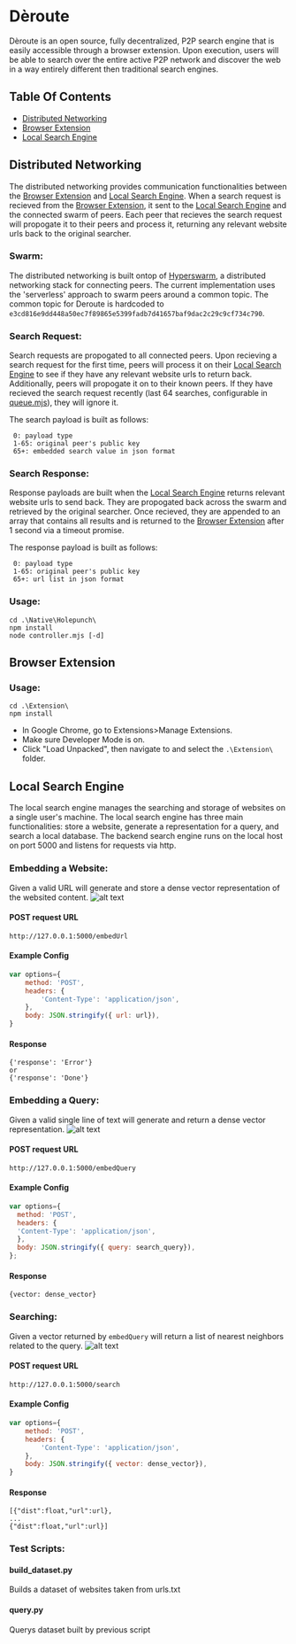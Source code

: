 # Dèroute
Dèroute is an open source, fully decentralized, P2P search engine that is easily accessible through a browser extension. Upon execution, users will be able to search over the entire active P2P network and discover the web in a way entirely different then traditional search engines.

## Table Of Contents
* [Distributed Networking](#Distributed)
* [Browser Extension](#Browser)
* [Local Search Engine](#search)

<a name="Distributed"/> <a>
## Distributed Networking
The distributed networking provides communication functionalities between the [Browser Extension](#Browser) and [Local Search Engine](#search). When a search request is recieved from the [Browser Extension](#Browser), it sent to the [Local Search Engine](#search) and the connected swarm of peers. Each peer that recieves the search request will propogate it to their peers and process it, returning any relevant website urls back to the original searcher.
### Swarm:
The distributed networking is built ontop of [Hyperswarm](https://github.com/holepunchto/hyperswarm), a distributed networking stack for connecting peers. The current implementation uses the 'serverless' approach to swarm peers around a common topic. The common topic for Deroute is hardcoded to `e3cd816e9dd448a50ec7f89865e5399fadb7d41657baf9dac2c29c9cf734c790`. 
### Search Request:
Search requests are propogated to all connected peers. Upon recieving a search request for the first time, peers will process it on their [Local Search Engine](#search) to see if they have any relevant website urls to return back. Additionally, peers will propogate it on to their known peers. If they have recieved the search request recently (last 64 searches, configurable in [queue.mjs](https://github.com/olin-feist/Deroute/blob/main/Native/Holepunch/src/queue.mjs)), they will ignore it.

The search payload is built as follows:
```
 0: payload type
 1-65: original peer's public key
 65+: embedded search value in json format
```
### Search Response:
Response payloads are built when the [Local Search Engine](#search) returns relevant website urls to send back. They are propogated back across the swarm and retrieved by the original searcher. Once recieved, they are appended to an array that contains all results and is returned to the [Browser Extension](#Browser) after 1 second via a timeout promise.

The response payload is built as follows:
```
 0: payload type
 1-65: original peer's public key
 65+: url list in json format
```
### Usage:
```
cd .\Native\Holepunch\
npm install
node controller.mjs [-d]
```
<a name="Browser"/> <a>
## Browser Extension
### Usage:
```
cd .\Extension\
npm install
```
- In Google Chrome, go to Extensions>Manage Extensions.
- Make sure Developer Mode is on.
- Click "Load Unpacked", then navigate to and select the `.\Extension\` folder.
<a name="search"/> <a>

## Local Search Engine
The local search engine manages the searching and storage of websites on a single user's machine. The local search engine has three main functionalities: store a website, generate a representation for a query, and search a local database. The backend search engine runs on the local host on port 5000 and listens for requests via http.
### Embedding a Website:
Given a valid URL will generate and store a dense vector representation of the websited content.
![alt text](https://i.imgur.com/2Ya6U6I.png)
#### POST request URL
``` shell
http://127.0.0.1:5000/embedUrl
```
#### Example Config
```javascript
var options={
    method: 'POST',
    headers: {
        'Content-Type': 'application/json',
    },
    body: JSON.stringify({ url: url}),
}
```
#### Response
```
{'response': 'Error'}
or
{'response': 'Done'}
```

### Embedding a Query:
Given a valid single line of text will generate and return a dense vector representation.
![alt text](https://i.imgur.com/Ph37KYw.png)
#### POST request URL
``` shell
http://127.0.0.1:5000/embedQuery
```
#### Example Config
```javascript
var options={
  method: 'POST',
  headers: {
  'Content-Type': 'application/json',
  },
  body: JSON.stringify({ query: search_query}),
};
```
#### Response
```
{vector: dense_vector}
```
### Searching:
Given a vector returned by `embedQuery` will return a list of nearest neighbors related to the query.
![alt text](https://i.imgur.com/mtIO7DI.png)
#### POST request URL
``` shell
http://127.0.0.1:5000/search
```
#### Example Config
```javascript
var options={
    method: 'POST',
    headers: {
        'Content-Type': 'application/json',
    },
    body: JSON.stringify({ vector: dense_vector}),
}
```
#### Response
```
[{"dist":float,"url":url},
...
{"dist":float,"url":url}]
```
### Test Scripts:
#### build_dataset.py
Builds a dataset of websites taken from urls.txt
#### query.py
Querys dataset built by previous script

